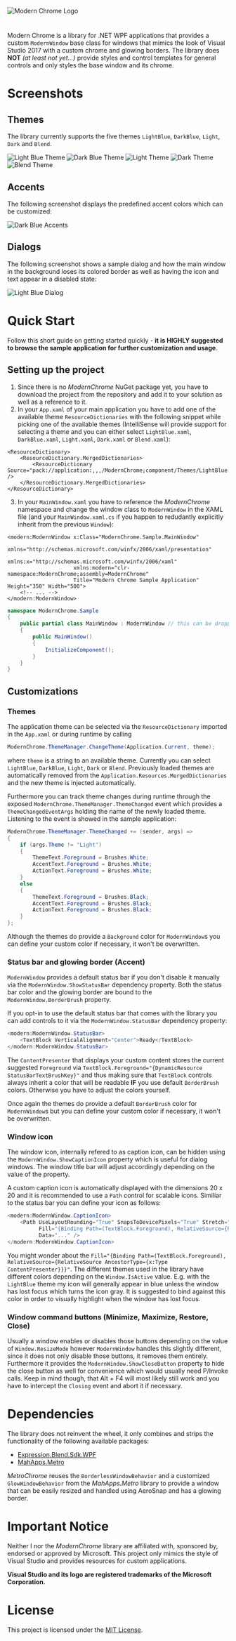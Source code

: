 
![Modern Chrome Logo](Logo.png)

#

Modern Chrome is a library for .NET WPF applications that provides a custom `ModernWindow` base class for windows that mimics the look of Visual Studio 2017 with a custom chrome and glowing borders. The library does **NOT** *(at least not yet...)* provide styles and control templates for general controls and only styles the base window and its chrome.

# Screenshots

## Themes

The library currently supports the five themes `LightBlue`, `DarkBlue`, `Light`, `Dark` and `Blend`.

![Light Blue Theme](Images/LightBlue-Theme.png)
![Dark Blue Theme](Images/DarkBlue-Theme.png)
![Light Theme](Images/Light-Theme.png)
![Dark Theme](Images/Dark-Theme.png)
![Blend Theme](Images/Blend-Theme.png)

## Accents

The following screenshot displays the predefined accent colors which can be customized:

![Dark Blue Accents](Images/DarkBlue-Accents.png)

## Dialogs

The following screenshot shows a sample dialog and how the main window in the background loses its colored border as well as having the icon and text appear in a disabled state:

![Light Blue Dialog](Images/LightBlue-Dialog.png)

# Quick Start

Follow this short guide on getting started quickly - **it is HIGHLY suggested to browse the sample application for further customization and usage**.

## Setting up the project

1. Since there is no *ModernChrome* NuGet package yet, you have to download the project from the repository and add it to your solution as well as a reference to it.
2. In your `App.xaml` of your main application you have to add one of the available theme `ResourceDictionaries` with the following snippet while picking one of the available themes (IntelliSense will provide support for selecting a theme and you can either select `LightBlue.xaml`, `DarkBlue.xaml`, `Light.xaml`, `Dark.xaml` or `Blend.xaml`):
```xaml
<ResourceDictionary>
    <ResourceDictionary.MergedDictionaries>
        <ResourceDictionary Source="pack://application:,,,/ModernChrome;component/Themes/LightBlue.xaml" />
    </ResourceDictionary.MergedDictionaries>
</ResourceDictionary>
```
3. In your `MainWindow.xaml` you have to reference the *ModernChrome* namespace and change the window class to `ModernWindow` in the XAML file (and your `MainWindow.xaml.cs` if you happen to redudantly explicitly inherit from the previous `Window`):
```xaml
<modern:ModernWindow x:Class="ModernChrome.Sample.MainWindow"
                     xmlns="http://schemas.microsoft.com/winfx/2006/xaml/presentation"
                     xmlns:x="http://schemas.microsoft.com/winfx/2006/xaml"
                     xmlns:modern="clr-namespace:ModernChrome;assembly=ModernChrome"
                     Title="Modern Chrome Sample Application" Height="350" Width="500">
    <!-- ... -->
</modern:ModernWindow>
```
```csharp
namespace ModernChrome.Sample
{
    public partial class MainWindow : ModernWindow // this can be dropped anyways
    {
        public MainWindow()
        {
            InitializeComponent();
        }
    }
}
```

## Customizations

### Themes

The application theme can be selected via the `ResourceDictionary` imported in the `App.xaml` or during runtime by calling

```csharp
ModernChrome.ThemeManager.ChangeTheme(Application.Current, theme);
```

where `theme` is a string to an available theme. Currently you can select `LightBlue`, `DarkBlue`, `Light`, `Dark` or `Blend`. Previously loaded themes are automatically removed from the `Application.Resources.MergedDictionaries` and the new theme is injected automatically.

Furthermore you can track theme changes during runtime through the exposed `ModernChrome.ThemeManager.ThemeChanged` event which provides a `ThemeChangedEventArgs` holding the name of the newly loaded theme. Listening to the event is showed in the sample application:

```csharp
ModernChrome.ThemeManager.ThemeChanged += (sender, args) =>
{
    if (args.Theme != "Light")
    {
        ThemeText.Foreground = Brushes.White;
        AccentText.Foreground = Brushes.White;
        ActionText.Foreground = Brushes.White;
    }
    else
    {
        ThemeText.Foreground = Brushes.Black;
        AccentText.Foreground = Brushes.Black;
        ActionText.Foreground = Brushes.Black;
    }
};
```

Although the themes do provide a `Background` color for `ModernWindow`s you can define your custom color if necessary, it won't be overwritten.

### Status bar and glowing border (Accent)

`ModernWindow` provides a default status bar if you don't disable it manually via the `ModernWindow.ShowStatusBar` dependency property. Both the status bar color and the glowing border are bound to the `ModernWindow.BorderBrush` property.

If you opt-in to use the default status bar that comes with the library you can add controls to it via the `ModernWindow.StatusBar` dependency property:

```csharp
<modern:ModernWindow.StatusBar>
    <TextBlock VerticalAlignment="Center">Ready</TextBlock>
</modern:ModernWindow.StatusBar>
```

The `ContentPresenter` that displays your custom content stores the current suggested `Foreground` via `TextBlock.Foreground="{DynamicResource StatusBarTextBrushKey}"` and thus making sure that `TextBlock` controls always inherit a color that will be readable **IF** you use default `BorderBrush` colors. Otherwise you have to adjust the colors yourself.

Once again the themes do provide a default `BorderBrush` color for `ModernWindow`s but you can define your custom color if necessary, it won't be overwritten.

### Window icon

The window icon, internally refered to as caption icon, can be hidden using the `ModernWindow.ShowCaptionIcon` property which is useful for dialog windows. The window title bar will adjust accordingly depending on the value of the property.

A custom caption icon is automatically displayed with the dimensions 20 x 20 and it is recommended to use a `Path` control for scalable icons. Similiar to the status bar you can define your icon as follows:

```csharp
<modern:ModernWindow.CaptionIcon>
    <Path UseLayoutRounding="True" SnapsToDevicePixels="True" Stretch="UniformToFill"
          Fill="{Binding Path=(TextBlock.Foreground), RelativeSource={RelativeSource AncestorType={x:Type ContentPresenter}}}"
          Data="..." />
</modern:ModernWindow.CaptionIcon>
```

You might wonder about the `Fill="{Binding Path=(TextBlock.Foreground), RelativeSource={RelativeSource AncestorType={x:Type ContentPresenter}}}"`. The different themes used in the library have different colors depending on the `Window.IsActive` value. E.g. with the `LightBlue` theme my icon will generally appear in blue unless the window has lost focus which turns the icon gray. It is suggested to bind against this color in order to visually highlight when the window has lost focus.

### Window command buttons (Minimize, Maximize, Restore, Close)

Usually a window enables or disables those buttons depending on the value of `Window.ResizeMode` however `ModernWindow` handles this slightly different, since it does not only disable those buttons, it removes them entirely. Furthermore it provides the `ModernWindow.ShowCloseButton` property to hide the close button as well for convenience which would usually need P/Invoke calls. Keep in mind though, that Alt + F4 will most likely still work and you have to intercept the `Closing` event and abort it if necessary.

# Dependencies
The library does not reinvent the wheel, it only combines and strips the functionality of the following available packages:
* [Expression.Blend.Sdk.WPF](https://www.nuget.org/packages/Expression.Blend.Sdk.WPF/)
* [MahApps.Metro](https://github.com/MahApps/MahApps.Metro)

*MetroChrome* reuses the `BorderlessWindowBehavior` and a customized `GlowWindowBehavior` from the *MahApps.Metro* library to provide a window that can be easily resized and handled using AeroSnap and has a glowing border.

# Important Notice
Neither I nor the *ModernChrome* library are affiliated with, sponsored by, endorsed or approved by Microsoft. This project only mimics the style of Visual Studio and provides resources for custom applications.

**Visual Studio and its logo are registered trademarks of the Microsoft Corporation.**

# License
This project is licensed under the [MIT License](./LICENSE).
